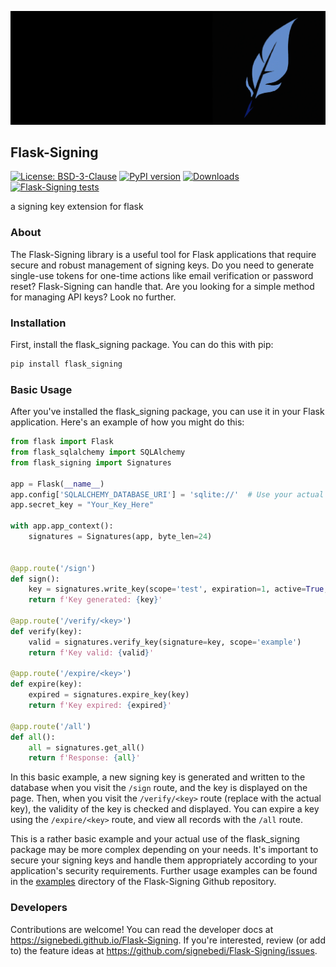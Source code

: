 ![Signing logo](https://raw.githubusercontent.com/signebedi/Flask-Signing/master/docs/combined.png)

## Flask-Signing

[![License: BSD-3-Clause](https://img.shields.io/github/license/signebedi/Flask-Signing?color=dark-green)](https://github.com/signebedi/Flask-Signing/blob/master/LICENSE) 
[![PyPI version](https://badge.fury.io/py/Flask-Signing.svg)](https://pypi.org/project/flask-signing/)
[![Downloads](https://static.pepy.tech/personalized-badge/flask-signing?period=total&units=international_system&left_color=grey&right_color=brightgreen&left_text=Downloads)](https://pepy.tech/project/flask-signing)
[![Flask-Signing tests](https://github.com/signebedi/Flask-Signing/workflows/tests/badge.svg)](https://github.com/signebedi/Flask-Signing/actions)

a signing key extension for flask


### About

The Flask-Signing library is a useful tool for Flask applications that require secure and robust management of signing keys. Do you need to generate single-use tokens for one-time actions like email verification or password reset? Flask-Signing can handle that. Are you looking for a simple method for managing API keys? Look no further. 

### Installation

First, install the flask_signing package. You can do this with pip:

```bash
pip install flask_signing
```

### Basic Usage

After you've installed the flask_signing package, you can use it in your Flask application. Here's an example of how you might do this:

```python
from flask import Flask
from flask_sqlalchemy import SQLAlchemy
from flask_signing import Signatures

app = Flask(__name__)
app.config['SQLALCHEMY_DATABASE_URI'] = 'sqlite://'  # Use your actual database URI
app.secret_key = "Your_Key_Here"

with app.app_context():
    signatures = Signatures(app, byte_len=24)


@app.route('/sign')
def sign():
    key = signatures.write_key(scope='test', expiration=1, active=True, email='test@example.com')
    return f'Key generated: {key}'

@app.route('/verify/<key>')
def verify(key):
    valid = signatures.verify_key(signature=key, scope='example')
    return f'Key valid: {valid}'

@app.route('/expire/<key>')
def expire(key):
    expired = signatures.expire_key(key)
    return f'Key expired: {expired}'
    
@app.route('/all')
def all():
    all = signatures.get_all()
    return f'Response: {all}'
```

In this basic example, a new signing key is generated and written to the database when you visit the `/sign` route, and the key is displayed on the page. Then, when you visit the `/verify/<key>` route (replace <key> with the actual key), the validity of the key is checked and displayed. You can expire a key using the `/expire/<key>` route, and view all records with the `/all` route.

This is a rather basic example and your actual use of the flask_signing package may be more complex depending on your needs. It's important to secure your signing keys and handle them appropriately according to your application's security requirements. Further usage examples can be found in the [examples](https://github.com/signebedi/Flask-Signing/tree/master/examples) directory of the Flask-Signing Github repository. 

### Developers

Contributions are welcome! You can read the developer docs at https://signebedi.github.io/Flask-Signing. If you're interested, review (or add to) the feature ideas at https://github.com/signebedi/Flask-Signing/issues.